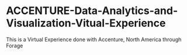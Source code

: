 # ACCENTURE-Data-Analytics-and-Visualization-Vitual-Experience
This is a Virtual Experience done with Accenture, North America through Forage
